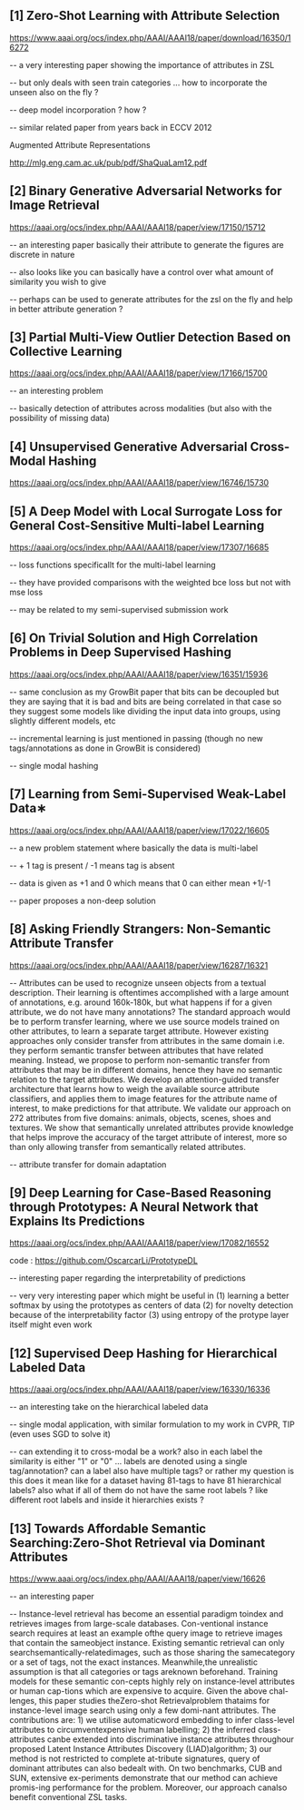 
[1] Zero-Shot Learning with Attribute Selection
--------------------------------------------------------

https://www.aaai.org/ocs/index.php/AAAI/AAAI18/paper/download/16350/16272

-- a very interesting paper showing the importance of attributes in ZSL

-- but only deals with seen train categories ... how to incorporate the unseen also on the fly ?

-- deep model incorporation ? how ? 

-- similar related paper from years back in ECCV 2012

Augmented Attribute Representations

http://mlg.eng.cam.ac.uk/pub/pdf/ShaQuaLam12.pdf

[2] Binary Generative Adversarial Networks for Image Retrieval
--------------------------------------------------------

https://aaai.org/ocs/index.php/AAAI/AAAI18/paper/view/17150/15712

-- an interesting paper basically their attribute to generate the  figures are discrete in nature

-- also looks like you can basically have a control over what amount of similarity you wish to give 

-- perhaps can be used to generate attributes for the zsl on the fly and help in better attribute generation ?

[3] Partial Multi-View Outlier Detection Based on Collective Learning
--------------------------------------------------------

https://aaai.org/ocs/index.php/AAAI/AAAI18/paper/view/17166/15700

-- an interesting problem

-- basically detection of attributes across modalities (but also with the possibility of missing data)

[4] Unsupervised Generative Adversarial Cross-Modal Hashing
--------------------------------------------------------

https://aaai.org/ocs/index.php/AAAI/AAAI18/paper/view/16746/15730


[5] A Deep Model with Local Surrogate Loss for General Cost-Sensitive Multi-label Learning
--------------------------------------------------------

https://aaai.org/ocs/index.php/AAAI/AAAI18/paper/view/17307/16685

-- loss functions specificallt for the multi-label learning 

-- they have provided comparisons with the weighted bce loss but not with mse loss 

-- may be related to my semi-supervised submission work

[6] On Trivial Solution and High Correlation Problems in Deep Supervised Hashing
--------------------------------------------------------

https://aaai.org/ocs/index.php/AAAI/AAAI18/paper/view/16351/15936

-- same conclusion as my GrowBit paper that bits can be decoupled but they are saying that it is bad and bits are being correlated in that case so they suggest some models like dividing the input data into groups, using slightly different models, etc

-- incremental learning is just mentioned in passing (though no new tags/annotations as done in GrowBit is considered)

-- single modal hashing


[7] Learning from Semi-Supervised Weak-Label Data∗
--------------------------------------------------------

https://aaai.org/ocs/index.php/AAAI/AAAI18/paper/view/17022/16605

-- a new problem statement where basically the data is multi-label 

-- + 1 tag is present / -1 means tag is absent 

-- data is given as +1 and 0 which means that 0 can either mean +1/-1

-- paper proposes a non-deep solution


[8] Asking Friendly Strangers: Non-Semantic Attribute Transfer
--------------------------------------------------------

https://aaai.org/ocs/index.php/AAAI/AAAI18/paper/view/16287/16321

-- Attributes can be used to recognize unseen objects from a textual description. Their learning is oftentimes accomplished with a large amount of annotations, e.g. around 160k-180k, but what happens if for a given attribute, we do not have many annotations? The standard approach would be to perform transfer learning, where we use source models trained on other attributes, to learn a separate target attribute. However existing approaches only consider transfer from attributes in the same domain i.e. they perform semantic transfer between attributes that have related meaning. Instead, we propose to perform non-semantic transfer from attributes that may be in different domains, hence they have no semantic relation to the target attributes. We develop an attention-guided transfer architecture that learns how to weigh the available source attribute classifiers, and applies them to image features for the attribute name of interest, to make predictions for that attribute. We validate our approach on 272 attributes from five domains: animals, objects, scenes, shoes and textures. We show that semantically unrelated attributes provide knowledge that helps improve the accuracy of the target attribute of interest, more so than only allowing transfer from semantically related attributes.

-- attribute transfer for domain adaptation

[9] Deep Learning for Case-Based Reasoning through Prototypes: A Neural Network that Explains Its Predictions
--------------------------------------------------------

https://aaai.org/ocs/index.php/AAAI/AAAI18/paper/view/17082/16552

code : https://github.com/OscarcarLi/PrototypeDL

-- interesting paper regarding the interpretability of predictions

-- very very interesting paper which might be useful in (1) learning a better softmax by using the prototypes as centers of data (2) for novelty detection because of the interpretability factor (3) using entropy of the protype layer itself might even work

[12] Supervised Deep Hashing for Hierarchical Labeled Data
--------------------------------------------------------

https://aaai.org/ocs/index.php/AAAI/AAAI18/paper/view/16330/16336

-- an interesting take on the hierarchical labeled data

-- single modal application, with similar formulation to my work in CVPR, TIP (even uses SGD to solve it)

-- can extending it to cross-modal be a work? also in each label the similarity is either "1" or "0" ... labels are denoted using a single tag/annotation? can a label also have multiple tags? or rather my question is this does it mean like for a dataset having 81-tags to have 81 hierarchical labels? also what if all of them do not have the same root labels ? like different root labels and inside it hierarchies exists ?


[13] Towards Affordable Semantic Searching:Zero-Shot Retrieval via Dominant Attributes
--------------------------------------------------------

https://www.aaai.org/ocs/index.php/AAAI/AAAI18/paper/view/16626

-- an interesting paper 

-- Instance-level retrieval has become an essential paradigm toindex and retrieves images from large-scale databases. Con-ventional instance search requires at least an example ofthe query image to retrieve images that contain the sameobject instance. Existing semantic retrieval can only searchsemantically-relatedimages, such as those sharing the samecategory or a set of tags, not the exact instances. Meanwhile,the unrealistic assumption is that all categories or tags areknown beforehand. Training models for these semantic con-cepts highly rely on instance-level attributes or human cap-tions which are expensive to acquire. Given the above chal-lenges, this paper studies theZero-shot Retrievalproblem thataims for instance-level image search using only a few domi-nant attributes. The contributions are: 1) we utilise automaticword embedding to infer class-level attributes to circumventexpensive human labelling; 2) the inferred class-attributes canbe extended into discriminative instance attributes throughour proposed Latent Instance Attributes Discovery (LIAD)algorithm; 3) our method is not restricted to complete at-tribute signatures, query of dominant attributes can also bedealt with. On two benchmarks, CUB and SUN, extensive ex-periments demonstrate that our method can achieve promis-ing performance for the problem. Moreover, our approach canalso benefit conventional ZSL tasks.

